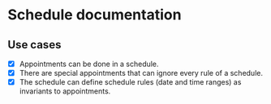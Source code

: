 # Schedule documentation

## Use cases
- [x] Appointments can be done in a schedule.
- [x] There are special appointments that can ignore every rule of a schedule.
- [x] The schedule can define schedule rules (date and time ranges) as invariants to appointments.
